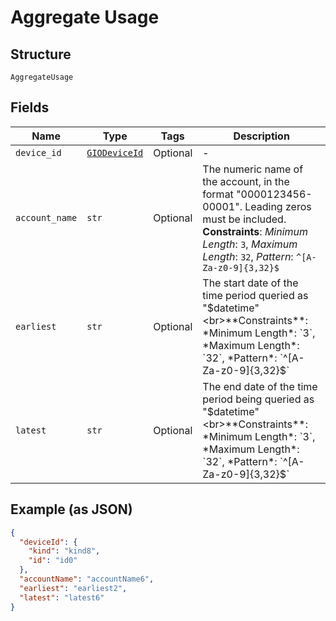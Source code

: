 
# Aggregate Usage

## Structure

`AggregateUsage`

## Fields

| Name | Type | Tags | Description |
|  --- | --- | --- | --- |
| `device_id` | [`GIODeviceId`](../../doc/models/gio-device-id.md) | Optional | - |
| `account_name` | `str` | Optional | The numeric name of the account, in the format "0000123456-00001". Leading zeros must be included.<br>**Constraints**: *Minimum Length*: `3`, *Maximum Length*: `32`, *Pattern*: `^[A-Za-z0-9]{3,32}$` |
| `earliest` | `str` | Optional | The start date of the time period queried as "$datetime"<br>**Constraints**: *Minimum Length*: `3`, *Maximum Length*: `32`, *Pattern*: `^[A-Za-z0-9]{3,32}$` |
| `latest` | `str` | Optional | The end date of the time period being queried as "$datetime"<br>**Constraints**: *Minimum Length*: `3`, *Maximum Length*: `32`, *Pattern*: `^[A-Za-z0-9]{3,32}$` |

## Example (as JSON)

```json
{
  "deviceId": {
    "kind": "kind8",
    "id": "id0"
  },
  "accountName": "accountName6",
  "earliest": "earliest2",
  "latest": "latest6"
}
```

